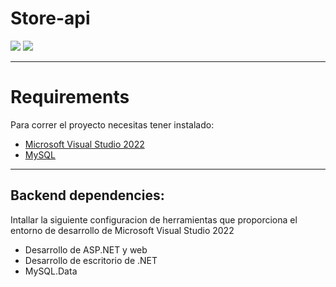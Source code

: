 # Store-api

![](https://img.shields.io/badge/Project%20Version-0.0.1-brightgreen) ![](https://img.shields.io/badge/node-%3E=%2016.0.0-brightgreen)

---

# Requirements

Para correr el proyecto necesitas tener instalado:

- [Microsoft Visual Studio 2022](https://visualstudio.microsoft.com/es/downloads/)
- [MySQL](https://dev.mysql.com/downloads/installer/)

---

## Backend dependencies:

Intallar la siguiente configuracion de herramientas que proporciona el entorno de desarrollo de Microsoft Visual Studio 2022

- Desarrollo de ASP.NET y web
- Desarrollo de escritorio de .NET
- MySQL.Data
